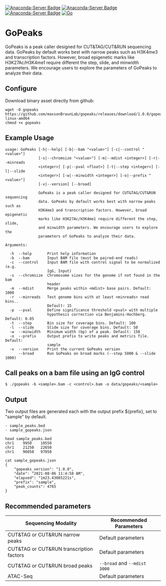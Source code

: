 [![Anaconda-Server Badge](https://anaconda.org/bioconda/gopeaks/badges/version.svg)](https://anaconda.org/bioconda/gopeaks) [![Anaconda-Server Badge](https://anaconda.org/bioconda/gopeaks/badges/downloads.svg)](https://anaconda.org/bioconda/gopeaks) [![Anaconda-Server Badge](https://anaconda.org/bioconda/gopeaks/badges/license.svg)](https://anaconda.org/bioconda/gopeaks) [![Go](https://github.com/maxsonBraunLab/gopeaks/actions/workflows/go.yml/badge.svg?branch=main)](https://github.com/maxsonBraunLab/gopeaks/actions/workflows/go.yml)

# GoPeaks

GoPeaks is a peak caller designed for CUT&TAG/CUT&RUN sequencing data. GoPeaks by default works best with narrow peaks such as H3K4me3 and transcription factors. However, broad epigenetic marks like H3K27Ac/H3K4me1 require different the step, slide, and minwidth parameters. We encourage users to explore the parameters of GoPeaks to analyze their data.

## Configure

Download binary asset directly from github: 

```
wget -O gopeaks https://github.com/maxsonBraunLab/gopeaks/releases/download/1.0.0/gopeaks-linux-amd64
chmod +x gopeaks
```

## Example Usage

```
usage: GoPeaks [-h|--help] [-b|--bam "<value>"] [-c|--control "<value>"]
               [-s|--chromsize "<value>"] [-m|--mdist <integer>] [-r|--minreads
               <integer>] [-p|--pval <float>] [-t|--step <integer>] [-l|--slide
               <integer>] [-w|--minwidth <integer>] [-o|--prefix "<value>"]
               [-v|--version] [--broad]

               GoPeaks is a peak caller designed for CUT&TAG/CUT&RUN sequencing
               data. GoPeaks by default works best with narrow peaks such as
               H3K4me3 and transcription factors. However, broad epigenetic
               marks like H3K27Ac/H3K4me1 require different the step, slide,
               and minwidth parameters. We encourage users to explore the
               parameters of GoPeaks to analyze their data.

Arguments:

  -h  --help       Print help information
  -b  --bam        Input BAM file (must be paired-end reads)
  -c  --control    Input BAM file with control signal to be normalized (e.g.
                   IgG, Input)
  -s  --chromsize  Chromosome sizes for the genome if not found in the bam
                   header
  -m  --mdist      Merge peaks within <mdist> base pairs. Default: 1000
  -r  --minreads   Test genome bins with at least <minreads> read bins..
                   Default: 15
  -p  --pval       Define significance threshold <pval> with multiple
                   hypothesis correction via Benjamini-Hochberg. Default: 0.05
  -t  --step       Bin size for coverage bins. Default: 100
  -l  --slide      Slide size for coverage bins. Default: 50
  -w  --minwidth   Minimum width (bp) of a peak. Default: 150
  -o  --prefix     Output prefix to write peaks and metrics file. Default:
                   sample
  -v  --version    Print the current GoPeaks version
      --broad      Run GoPeaks on broad marks (--step 5000 & --slide 1000)
```

## Call peaks on a bam file using an IgG control

```
$ ./gopeaks -b <sample>.bam -c <control>.bam -o data/gopeaks/<sample>
```

## Output

Two output files are generated each with the output prefix ${prefix}, set to "sample" by default.

    - sample_peaks.bed
    - sample_gopeaks.json

```
head sample_peaks.bed
chr1	9950	10550
chr1	21250	22650
chr1	96050	97050
```

```
cat sample_gopeaks.json
{
	"gopeaks_version": "1.0.0",
	"date": "2021-08-06 11:4:58 AM",
	"elapsed": "1m23.43085221s",
	"prefix": "sample",
	"peak_counts": 4765
}
```

## Recommended parameters

| Sequencing Modality                      | Recommended Parameters       |
| ---------------------------------------- | ---------------------------- |
| CUT&TAG or CUT&RUN narrow peaks          | Default parameters           |
| CUT&TAG or CUT&RUN transcription factors | Default parameters           |
| CUT&TAG or CUT&RUN broad peaks           | `--broad` and `--mdist 3000` |
| ATAC-Seq                                 | Default parameters           |
